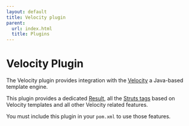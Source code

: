 ```yaml
---
layout: default
title: Velocity plugin
parent:
  url: index.html
  title: Plugins
---
```


# Velocity Plugin

The Velocity plugin provides integration with the [Velocity](https://velocity.apache.org) a Java-based template engine.

This plugin provides a dedicated [Result](../../core-developers/velocity-result), all the [Struts tags](../../tag-developers/velocity-tags)
based on Velocity templates and all other Velocity related features. 

You must include this plugin in your `pom.xml` to use those features.
